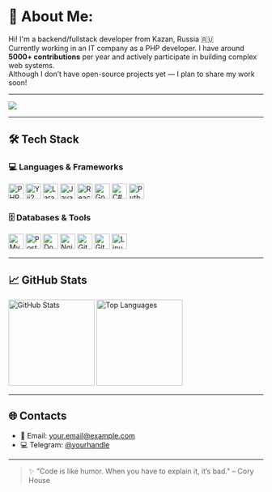 # 💫 About Me:
Hi! I'm a backend/fullstack developer from Kazan, Russia 🇷🇺<br>
Currently working in an IT company as a PHP developer. I have around **5000+ contributions** per year and actively participate in building complex web systems.<br>
Although I don’t have open-source projects yet — I plan to share my work soon!

---

[![](https://visitcount.itsvg.in/api?id=hooniz&icon=0&color=12)](https://visitcount.itsvg.in)

---

## 🛠️ Tech Stack

### 💻 Languages & Frameworks  
<p align="left">
  <img src="https://cdn.jsdelivr.net/gh/devicons/devicon/icons/php/php-original.svg" style="height:30px;" alt="PHP"/>
  <img src="https://cdn.jsdelivr.net/gh/devicons/devicon/icons/yii/yii-original.svg" style="height:30px;" alt="Yii2"/>
  <img src="https://cdn.jsdelivr.net/gh/devicons/devicon/icons/laravel/laravel-plain.svg" style="height:30px;" alt="Laravel"/>
  <img src="https://cdn.jsdelivr.net/gh/devicons/devicon/icons/javascript/javascript-original.svg" style="height:30px;" alt="JavaScript"/>
  <img src="https://cdn.jsdelivr.net/gh/devicons/devicon/icons/react/react-original.svg" style="height:30px;" alt="React"/>
  <img src="https://cdn.jsdelivr.net/gh/devicons/devicon/icons/go/go-original.svg" style="height:30px;" alt="Go"/>
  <img src="https://cdn.jsdelivr.net/gh/devicons/devicon/icons/csharp/csharp-original.svg" style="height:30px;" alt="C#"/>
  <img src="https://cdn.jsdelivr.net/gh/devicons/devicon/icons/python/python-original.svg" style="height:30px;" alt="Python"/>
</p>

### 🗄️ Databases & Tools  
<p align="left">
  <img src="https://cdn.jsdelivr.net/gh/devicons/devicon/icons/mysql/mysql-original.svg" style="height:30px;" alt="MySQL"/>
  <img src="https://cdn.jsdelivr.net/gh/devicons/devicon/icons/postgresql/postgresql-original.svg" style="height:30px;" alt="PostgreSQL"/>
  <img src="https://cdn.jsdelivr.net/gh/devicons/devicon/icons/docker/docker-original.svg" style="height:30px;" alt="Docker"/>
  <img src="https://cdn.jsdelivr.net/gh/devicons/devicon/icons/nginx/nginx-original.svg" style="height:30px;" alt="Nginx"/>
  <img src="https://cdn.jsdelivr.net/gh/devicons/devicon/icons/git/git-original.svg" style="height:30px;" alt="Git"/>
  <img src="https://cdn.jsdelivr.net/gh/devicons/devicon/icons/github/github-original.svg" style="height:30px;" alt="GitHub"/>
  <img src="https://cdn.jsdelivr.net/gh/devicons/devicon/icons/linux/linux-original.svg" style="height:30px;" alt="Linux"/>
</p>

---

## 📈 GitHub Stats

<div align="left">
  <img src="https://github-readme-stats.vercel.app/api?username=hooniz&show_icons=true&theme=radical" alt="GitHub Stats" height="170"/>
  <img src="https://github-readme-stats.vercel.app/api/top-langs/?username=hooniz&layout=compact&theme=radical" alt="Top Languages" height="170"/>
</div>

---

## 🌐 Contacts

- 📧 Email: [your.email@example.com](mailto:an.step1234@gmail.com)
- 💻 Telegram: [@yourhandle](https://t.me/a_stepanovv)

---

> ✨ "Code is like humor. When you have to explain it, it’s bad." – Cory House
